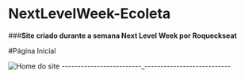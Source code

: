# NextLevelWeek-Ecoleta
###**Site criado durante a semana Next Level Week por Roqueckseat**

#Página Inicial

![Home do site](https://prnt.sc/t1fnld)
-------------------------_---------------------------

